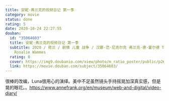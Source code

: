 ```yaml
---
title: 安妮·弗兰克的视频日记 第一季
category: movie
status: done
rating: 5
date: 2020-10-24 22:27:55
douban:
  id: "35064603"
  title: 安妮·弗兰克的视频日记 第一季
  subtitle: 2020 / 荷兰 / 剧情 儿童 战争 / 汉娜·范·尼克尔克 弗兰克·德·霍尔德 Tim Vloothuis / 露娜·克鲁兹·佩雷斯
    Rosalie Wammes
  rating: 0
  cover: https://img9.doubanio.com/view/photo/m_ratio_poster/public/p2602557495.jpg
  link: https://movie.douban.com/subject/35064603/
---
```


很棒的改编，Luna很用心的演绎。美中不足虽然镜头手持摇晃加深真实感，但是晃的眼花。。https://www.annefrank.org/en/museum/web-and-digital/video-diary/